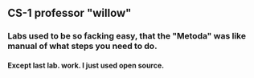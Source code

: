 ## CS-1 professor "willow"
### Labs used to be so facking easy, that the "Metoda" was like manual of what steps you need to do. 
#### Except last lab. work. I just used open source. 
